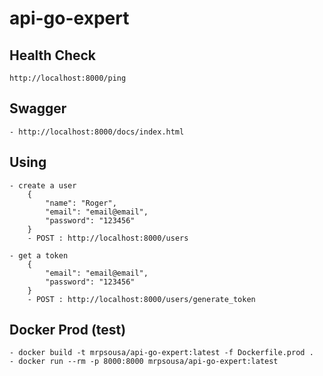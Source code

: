 # api-go-expert

## Health Check
    http://localhost:8000/ping
    
## Swagger
    - http://localhost:8000/docs/index.html

## Using
    - create a user
        {
            "name": "Roger",
            "email": "email@email",
            "password": "123456"
        }
        - POST : http://localhost:8000/users

    - get a token
        {
            "email": "email@email",
            "password": "123456"
        }
        - POST : http://localhost:8000/users/generate_token

## Docker Prod (test)
    - docker build -t mrpsousa/api-go-expert:latest -f Dockerfile.prod .
    - docker run --rm -p 8000:8000 mrpsousa/api-go-expert:latest

